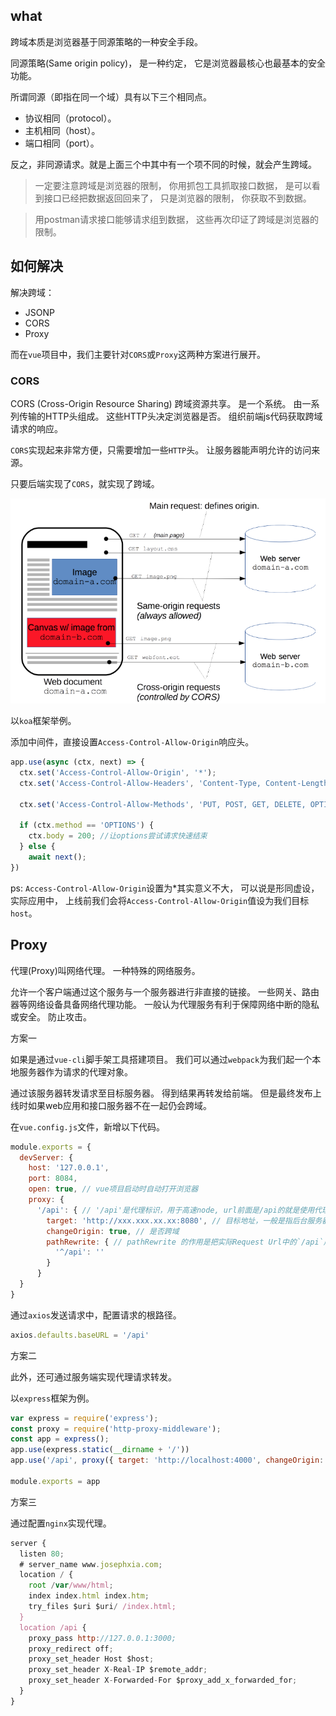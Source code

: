 ## what

跨域本质是浏览器基于同源策略的一种安全手段。

同源策略(Same origin policy)，
是一种约定，
它是浏览器最核心也最基本的安全功能。

所谓同源（即指在同一个域）具有以下三个相同点。

- 协议相同（protocol）。
- 主机相同（host）。
- 端口相同（port）。

反之，非同源请求。就是上面三个中其中有一个项不同的时候，就会产生跨域。

> 一定要注意跨域是浏览器的限制，
> 你用抓包工具抓取接口数据，
> 是可以看到接口已经把数据返回回来了，
> 只是浏览器的限制，
> 你获取不到数据。

> 用postman请求接口能够请求组到数据，
> 这些再次印证了跨域是浏览器的限制。

## 如何解决

解决跨域：
- JSONP
- CORS
- Proxy

而在`vue`项目中，我们主要针对`CORS`或`Proxy`这两种方案进行展开。

### CORS

CORS (Cross-Origin Resource Sharing) 跨域资源共享。
是一个系统。
由一系列传输的HTTP头组成。
这些HTTP头决定浏览器是否。
组织前端js代码获取跨域请求的响应。

`CORS`实现起来非常方便，只需要增加一些`HTTP`头。
让服务器能声明允许的访问来源。

只要后端实现了`CORS`，就实现了跨域。

![跨域](./images/跨域/1.png)

以`koa`框架举例。

添加中间件，直接设置`Access-Control-Allow-Origin`响应头。

```js
app.use(async (ctx, next) => {
  ctx.set('Access-Control-Allow-Origin', '*');
  ctx.set('Access-Control-Allow-Headers', 'Content-Type, Content-Length, Authorization, Accept, X-Requested-With , yourHeaderField');

  ctx.set('Access-Control-Allow-Methods', 'PUT, POST, GET, DELETE, OPTIONS');

  if (ctx.method == 'OPTIONS') {
    ctx.body = 200; //让options尝试请求快速结束
  } else {
    await next();
})
```
ps: `Access-Control-Allow-Origin`设置为*其实意义不大，
可以说是形同虚设，
实际应用中，
上线前我们会将`Access-Control-Allow-Origin`值设为我们目标`host`。

## Proxy

代理(Proxy)叫网络代理。
一种特殊的网络服务。

允许一个客户端通过这个服务与一个服务器进行非直接的链接。
一些网关、路由器等网络设备具备网络代理功能。
一般认为代理服务有利于保障网络中断的隐私或安全。
防止攻击。

方案一

如果是通过`vue-cli`脚手架工具搭建项目。
我们可以通过`webpack`为我们起一个本地服务器作为请求的代理对象。

通过该服务器转发请求至目标服务器。
得到结果再转发给前端。
但是最终发布上线时如果web应用和接口服务器不在一起仍会跨域。

在`vue.config.js`文件，新增以下代码。

```js
module.exports = {
  devServer: {
    host: '127.0.0.1',
    port: 8084,
    open: true, // vue项目启动时自动打开浏览器
    proxy: {
      '/api': { // '/api'是代理标识，用于高速node, url前面是/api的就是使用代理的
        target: 'http://xxx.xxx.xx.xx:8080', // 目标地址，一般是指后台服务器
        changeOrigin: true, // 是否跨域
        pathRewrite: { // pathRewrite 的作用是把实际Request Url中的`/api`用""代替
          '^/api': ''
        }
      }
  }
}
```

通过`axios`发送请求中，配置请求的根路径。

```js
axios.defaults.baseURL = '/api'
```

方案二

此外，还可通过服务端实现代理请求转发。

以`express`框架为例。

```js
var express = require('express');
const proxy = require('http-proxy-middleware');
const app = express();
app.use(express.static(__dirname + '/'))
app.use('/api', proxy({ target: 'http://localhost:4000', changeOrigin: true }))

module.exports = app
```

方案三

通过配置`nginx`实现代理。

```js
server {
  listen 80;
  # server_name www.josephxia.com;
  location / {
    root /var/www/html;
    index index.html index.htm;
    try_files $uri $uri/ /index.html;
  }
  location /api {
    proxy_pass http://127.0.0.1:3000;
    proxy_redirect off;
    proxy_set_header Host $host;
    proxy_set_header X-Real-IP $remote_addr;
    proxy_set_header X-Forwarded-For $proxy_add_x_forwarded_for;
  }
}
```
